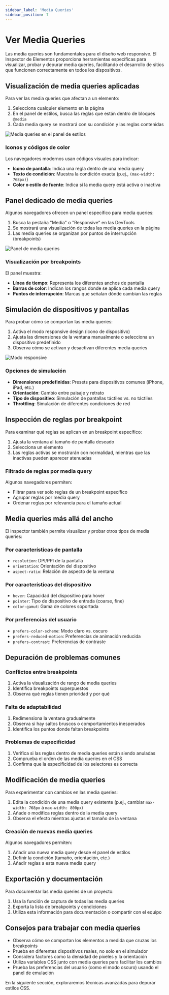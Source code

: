 ```yaml
---
sidebar_label: 'Media Queries'
sidebar_position: 7
---
```


# Ver Media Queries

Las media queries son fundamentales para el diseño web responsive. El Inspector de Elementos proporciona herramientas específicas para visualizar, probar y depurar media queries, facilitando el desarrollo de sitios que funcionen correctamente en todos los dispositivos.

## Visualización de media queries aplicadas

Para ver las media queries que afectan a un elemento:

1. Selecciona cualquier elemento en la página
2. En el panel de estilos, busca las reglas que están dentro de bloques `@media`
3. Cada media query se mostrará con su condición y las reglas contenidas

![Media queries en el panel de estilos](https://ejemplo.com/images/media-queries-panel.png)

### Iconos y códigos de color

Los navegadores modernos usan códigos visuales para indicar:

- **Icono de pantalla**: Indica una regla dentro de una media query
- **Texto de condición**: Muestra la condición exacta (p.ej., `(max-width: 768px)`)
- **Color o estilo de fuente**: Indica si la media query está activa o inactiva

## Panel dedicado de media queries

Algunos navegadores ofrecen un panel específico para media queries:

1. Busca la pestaña "Media" o "Responsive" en las DevTools
2. Se mostrará una visualización de todas las media queries en la página
3. Las media queries se organizan por puntos de interrupción (breakpoints)

![Panel de media queries](https://ejemplo.com/images/media-queries-view.png)

### Visualización por breakpoints

El panel muestra:

- **Línea de tiempo**: Representa los diferentes anchos de pantalla
- **Barras de color**: Indican los rangos donde se aplica cada media query
- **Puntos de interrupción**: Marcas que señalan dónde cambian las reglas

## Simulación de dispositivos y pantallas

Para probar cómo se comportan las media queries:

1. Activa el modo responsive design (icono de dispositivo)
2. Ajusta las dimensiones de la ventana manualmente o selecciona un dispositivo predefinido
3. Observa cómo se activan y desactivan diferentes media queries

![Modo responsive](https://ejemplo.com/images/responsive-mode.png)

### Opciones de simulación

- **Dimensiones predefinidas**: Presets para dispositivos comunes (iPhone, iPad, etc.)
- **Orientación**: Cambio entre paisaje y retrato
- **Tipo de dispositivo**: Simulación de pantallas táctiles vs. no táctiles
- **Throttling**: Simulación de diferentes condiciones de red

## Inspección de reglas por breakpoint

Para examinar qué reglas se aplican en un breakpoint específico:

1. Ajusta la ventana al tamaño de pantalla deseado
2. Selecciona un elemento
3. Las reglas activas se mostrarán con normalidad, mientras que las inactivas pueden aparecer atenuadas

### Filtrado de reglas por media query

Algunos navegadores permiten:

- Filtrar para ver solo reglas de un breakpoint específico
- Agrupar reglas por media query
- Ordenar reglas por relevancia para el tamaño actual

## Media queries más allá del ancho

El inspector también permite visualizar y probar otros tipos de media queries:

### Por características de pantalla

- `resolution`: DPI/PPI de la pantalla
- `orientation`: Orientación del dispositivo
- `aspect-ratio`: Relación de aspecto de la ventana

### Por características del dispositivo

- `hover`: Capacidad del dispositivo para hover
- `pointer`: Tipo de dispositivo de entrada (coarse, fine)
- `color-gamut`: Gama de colores soportada

### Por preferencias del usuario

- `prefers-color-scheme`: Modo claro vs. oscuro
- `prefers-reduced-motion`: Preferencias de animación reducida
- `prefers-contrast`: Preferencias de contraste

## Depuración de problemas comunes

### Conflictos entre breakpoints

1. Activa la visualización de rango de media queries
2. Identifica breakpoints superpuestos
3. Observa qué reglas tienen prioridad y por qué

### Falta de adaptabilidad

1. Redimensiona la ventana gradualmente
2. Observa si hay saltos bruscos o comportamientos inesperados
3. Identifica los puntos donde faltan breakpoints

### Problemas de especificidad

1. Verifica si las reglas dentro de media queries están siendo anuladas
2. Comprueba el orden de las media queries en el CSS
3. Confirma que la especificidad de los selectores es correcta

## Modificación de media queries

Para experimentar con cambios en las media queries:

1. Edita la condición de una media query existente (p.ej., cambiar `max-width: 768px` a `max-width: 800px`)
2. Añade o modifica reglas dentro de la media query
3. Observa el efecto mientras ajustas el tamaño de la ventana

### Creación de nuevas media queries

Algunos navegadores permiten:

1. Añadir una nueva media query desde el panel de estilos
2. Definir la condición (tamaño, orientación, etc.)
3. Añadir reglas a esta nueva media query

## Exportación y documentación

Para documentar las media queries de un proyecto:

1. Usa la función de captura de todas las media queries
2. Exporta la lista de breakpoints y condiciones
3. Utiliza esta información para documentación o compartir con el equipo

## Consejos para trabajar con media queries

- Observa cómo se comportan los elementos a medida que cruzas los breakpoints
- Prueba en diferentes dispositivos reales, no solo en el simulador
- Considera factores como la densidad de píxeles y la orientación
- Utiliza variables CSS junto con media queries para facilitar los cambios
- Prueba las preferencias del usuario (como el modo oscuro) usando el panel de emulación

En la siguiente sección, exploraremos técnicas avanzadas para depurar estilos CSS.